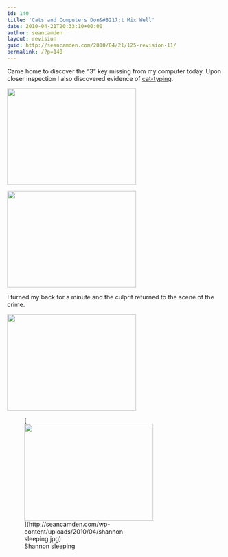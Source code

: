 ```yaml
---
id: 140
title: 'Cats and Computers Don&#8217;t Mix Well'
date: 2010-04-21T20:33:10+00:00
author: seancamden
layout: revision
guid: http://seancamden.com/2010/04/21/125-revision-11/
permalink: /?p=140
---
```

Came home to discover the &#8220;3&#8221; key missing from my computer today. Upon closer inspection I also discovered evidence of [cat-typing](http://www.bitboost.com/pawsense/).

[<img src="http://seancamden.com/wp-content/uploads/2010/04/2010-04-20-17.21.11-300x225.jpg" alt="" title="2010-04-20 17.21.11" width="300" height="225" class="size-medium wp-image-126" />](http://seancamden.com/wp-content/uploads/2010/04/2010-04-20-17.21.11.jpg)

[<img src="http://seancamden.com/wp-content/uploads/2010/04/2010-04-20-17.21.43-300x225.jpg" alt="" title="2010-04-20 17.21.43" width="300" height="225" class="size-medium wp-image-128" />](http://seancamden.com/wp-content/uploads/2010/04/2010-04-20-17.21.43.jpg)

I turned my back for a minute and the culprit returned to the scene of the crime.

[<img src="http://seancamden.com/wp-content/uploads/2010/04/2010-04-20-17.25.08-300x225.jpg" alt="" title="2010-04-20 17.25.08" width="300" height="225" class="alignleft size-medium wp-image-133" />](http://www.youtube.com/watch?v=EpG6POogzDU)
  
<figure id="attachment_138" style="width: 300px" class="wp-caption alignleft">[<img src="http://seancamden.com/wp-content/uploads/2010/04/shannon-sleeping-300x225.jpg" alt="" title="shannon-sleeping" width="300" height="225" class="size-medium wp-image-138" />](http://seancamden.com/wp-content/uploads/2010/04/shannon-sleeping.jpg)<figcaption class="wp-caption-text">Shannon sleeping</figcaption></figure>